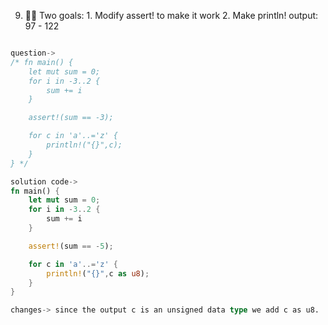 9. 🌟🌟 Two goals: 1. Modify assert! to make it work 2. Make println! output: 97 - 122
```rust

question->
/* fn main() {
    let mut sum = 0;
    for i in -3..2 {
        sum += i
    }

    assert!(sum == -3);

    for c in 'a'..='z' {
        println!("{}",c);
    }
} */

solution code->
fn main() {
    let mut sum = 0;
    for i in -3..2 {
        sum += i
    }

    assert!(sum == -5);

    for c in 'a'..='z' {
        println!("{}",c as u8);
    }
}

changes-> since the output c is an unsigned data type we add c as u8.

```
